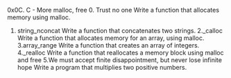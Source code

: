 0x0C. C - More malloc, free
0. Trust no one
Write a function that allocates memory using malloc.
1. string_nconcat
Write a function that concatenates two strings.
2._calloc
Write a function that allocates memory for an array, using malloc.
3.array_range
Write a function that creates an array of integers.
4._realloc
Write a function that reallocates a memory block using malloc and free
5.We must accept finite disappointment, but never lose infinite hope
Write a program that multiplies two positive numbers.
